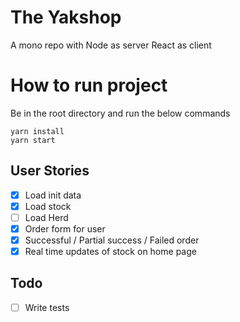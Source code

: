 # The Yakshop

A mono repo with Node as server React as client

# How to run project

Be in the root directory and run the below commands

```
yarn install
yarn start
```

## User Stories

- [x] Load init data
- [x] Load stock
- [ ] Load Herd
- [x] Order form for user
- [x] Successful / Partial success / Failed order
- [x] Real time updates of stock on home page

## Todo

- [ ] Write tests
